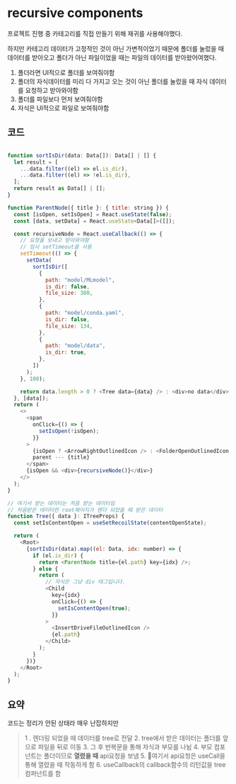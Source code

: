 # recursive components

프로젝트 진행 중 카테고리를 직접 만들기 위해 재귀를 사용해야했다.

하지만 카테고리 데이터가 고정적인 것이 아닌 가변적이었기 때문에 폴더를 눌렀을 때 데이터를 받아오고
폴더가 아닌 파일이었을 때는 파일의 데이터를 받아왔어여했다.

>

1. 폴더라면 UI적으로 폴더를 보여줘야함
2. 폴더의 자식데이터를 미리 다 가지고 오는 것이 아닌 폴더를 눌렀을 때 자식 데이터를 요청하고 받아와야함
3. 폴더를 파일보다 먼저 보여줘야함
4. 자식은 UI적으로 파일로 보여줘야함

## 코드

```js

function sortIsDir(data: Data[]): Data[] | [] {
  let result = [
    ...data.filter((el) => el.is_dir),
    ...data.filter((el) => !el.is_dir),
  ];
  return result as Data[] | [];
}

function ParentNode({ title }: { title: string }) {
  const [isOpen, setIsOpen] = React.useState(false);
  const [data, setData] = React.useState<Data[]>([]);

  const recursiveNode = React.useCallback(() => {
    // 요청을 보내고 받아와야함
    // 임시 setTimeout을 사용
    setTimeout(() => {
      setData(
        sortIsDir([
          {
            path: "model/MLmodel",
            is_dir: false,
            file_size: 380,
          },
          {
            path: "model/conda.yaml",
            is_dir: false,
            file_size: 134,
          },
          {
            path: "model/data",
            is_dir: true,
          },
        ])
      );
    }, 100);

    return data.length > 0 ? <Tree data={data} /> : <div>no data</div>;
  }, [data]);
  return (
    <>
      <span
        onClick={() => {
          setIsOpen(!isOpen);
        }}
      >
        {isOpen ? <ArrowRightOutlinedIcon /> : <FolderOpenOutlinedIcon />}
        parent --- {title}
      </span>
      {isOpen && <div>{recursiveNode()}</div>}
    </>
  );
}

// 여기서 받는 데이터는 처음 받는 데이터임
// 처음받은 데이터란 root페이지가 렌더 되었을 때 받은 데이터
function Tree({ data }: ITreeProps) {
  const setIsContentOpen = useSetRecoilState(contentOpenState);

  return (
    <Root>
      {sortIsDir(data).map((el: Data, idx: number) => {
        if (el.is_dir) {
          return <ParentNode title={el.path} key={idx} />;
        } else {
          return (
            // 자식은 그냥 div 태그입니다.
            <Child
              key={idx}
              onClick={() => {
                setIsContentOpen(true);
              }}
            >
              <InsertDriveFileOutlinedIcon />
              {el.path}
            </Child>
          );
        }
      })}
    </Root>
  );
}
```

## 요약

코드는 정리가 안된 상태라 매우 난잡하지만

> 1 . 렌더링 되었을 때 데이터를 tree로 전달 2. tree에서 받은 데이터는 폴더를 앞으로 파일을 뒤로 이동 3. 그 후 반복문을 통해 자식과 부모를 나뉨 4. 부모 컴포넌트는 폴더이므로 **열렸을 때** api요청을 보냄 5. 여기서 api요청은 useCall을 통해 열렸을 때 작동하게 함 6. useCallback의 callback함수의 리턴값을 tree컴퍼넌트를 함
